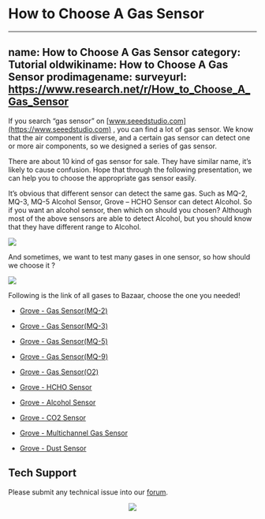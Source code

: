 # How to Choose A Gas Sensor
---
name: How to Choose A Gas Sensor
category: Tutorial
oldwikiname:  How to Choose A Gas Sensor
prodimagename:
surveyurl: https://www.research.net/r/How_to_Choose_A_Gas_Sensor
---

If you search “gas sensor” on [www.seeedstudio.com](https://www.seeedstudio.com) , you can find a lot of gas sensor. We know that the air component is diverse, and a certain gas sensor can detect one or more air components, so we designed a series of gas sensor.

There are about 10 kind of gas sensor for sale. They have similar name, it’s likely to cause confusion. Hope that through the following presentation, we can help you to choose the appropriate gas sensor easily.

It’s obvious that different sensor can detect the same gas. Such as MQ-2, MQ-3, MQ-5 Alcohol Sensor, Grove – HCHO Sensor can detect Alcohol. So if you want an alcohol sensor, then which on should you chosen? Although most of the above sensors are able to detect Alcohol, but you should know that they have different range to Alcohol.

![](https://files.seeedstudio.com/wiki/How_to_choos_A_Gas_Sensor/img/Gas_line_1.png)</div></div>

And sometimes, we want to test many gases in one sensor, so how should we choose it ?

![](https://files.seeedstudio.com/wiki/How_to_choos_A_Gas_Sensor/img/Gas_line_2.png)</div></div>

Following is the link of all gases to Bazaar, choose the one you needed!

*   [Grove - Gas Sensor(MQ-2)](https://www.seeedstudio.com/depot/grove-gas-sensormq2-p-937.html?cPath=25_27)

*   [Grove - Gas Sensor(MQ-3)](https://www.seeedstudio.com/depot/grove-gas-sensormq3-p-1418.html?cPath=25_27)

*   [Grove - Gas Sensor(MQ-5)](https://www.seeedstudio.com/depot/grove-gas-sensormq5-p-938.html?cPath=25_27)

*   [Grove - Gas Sensor(MQ-9)](https://www.seeedstudio.com/depot/grove-gas-sensormq9-p-1419.html?cPath=25_27)

*   [Grove - Gas Sensor(O2)](https://www.seeedstudio.com/depot/grove-gas-sensoro2-p-1541.html?cPath=25_27)

*   [Grove - HCHO Sensor](https://www.seeedstudio.com/depot/grove-hcho-sensor-p-1593.html?cPath=25_27)

*   [Grove - Alcohol Sensor](https://www.seeedstudio.com/depot/grove-alcohol-sensor-p-764.html?cPath=25_27)

*   [Grove - CO2 Sensor](https://www.seeedstudio.com/depot/Grove-CO2-Sensor-p-1863.html)

*   [Grove - Multichannel Gas Sensor](https://www.seeedstudio.com/depot/Grove-Multichannel-Gas-Sensor-p-2502.html)

*   [Grove - Dust Sensor](https://www.seeedstudio.com/depot/Grove-Dust-Sensor-p-1050.html)

## Tech Support
Please submit any technical issue into our [forum](https://forum.seeedstudio.com/). <br /><p style="text-align:center"><a href="https://www.seeedstudio.com/act-4.html?utm_source=wiki&utm_medium=wikibanner&utm_campaign=newproducts" target="_blank"><img src="https://files.seeedstudio.com/wiki/Wiki_Banner/new_product.jpg" /></a></p>